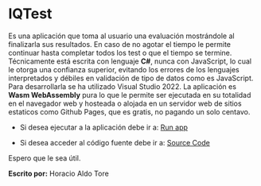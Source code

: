 # IQTest
Es una aplicación que toma al usuario una evaluación mostrándole al finalizarla sus resultados. En caso de no agotar el tiempo le permite continuar hasta completar todos los test o que el tiempo se termine.
Técnicamente está escrita con lenguaje **C#**, nunca con JavaScript, 
lo cual le otorga una confianza superior, evitando los errores de los lenguajes interpretados 
y débiles en validación de tipo de datos como es JavaScript. 
Para desarrollarla se ha utilizado Visual Studio 2022.
La aplicación es **Wasm WebAssembly** pura lo que le permite ser ejecutada en su totalidad 
en el navegador web y hosteada o alojada en un servidor web de sitios estaticos 
como Github Pages, que es gratis, no pagando un solo centavo.

* Si desea ejecutar a la aplicación debe ir a: 
[Run app](https://horacioaldotore.github.io/IQTest/)

*  Si desea acceder al código fuente debe ir a:
[Source Code](https://github.com/HoracioAldoTore/IQTest-SourceCode)

Espero que le sea útil.

**Escrito por:** Horacio Aldo Tore



